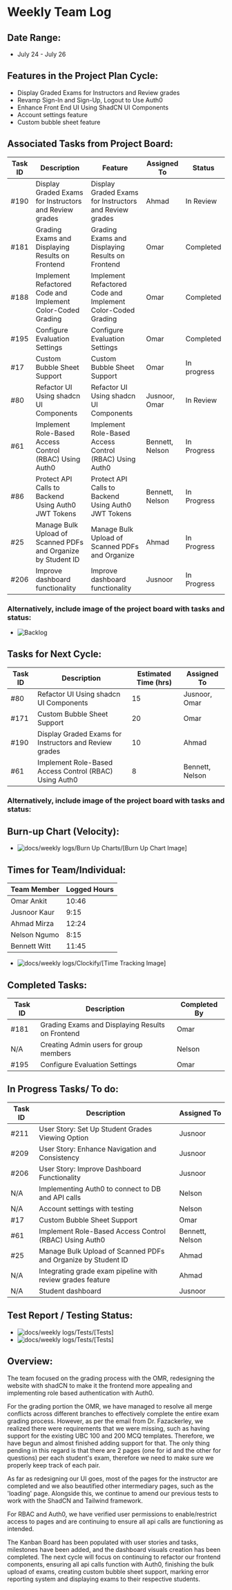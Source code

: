 # Weekly Team Log

## Date Range:

- July 24 - July 26

## Features in the Project Plan Cycle:

- Display Graded Exams for Instructors and Review grades
- Revamp Sign-In and Sign-Up, Logout to Use Auth0
- Enhance Front End UI Using ShadCN UI Components
- Account settings feature
- Custom bubble sheet feature

## Associated Tasks from Project Board:

| Task ID | Description        | Feature   | Assigned To | Status   |
| ------- | ------------------ | --------- | ----------- | -------- |
| #190    | Display Graded Exams for Instructors and Review grades | Display Graded Exams for Instructors and Review grades | Ahmad       | In Review      |
| #181    | Grading Exams and Displaying Results on Frontend | Grading Exams and Displaying Results on Frontend | Omar       | Completed      |
| #188    | Implement Refactored Code and Implement Color-Coded Grading | Implement Refactored Code and Implement Color-Coded Grading | Omar        | Completed  |
| #195    | Configure Evaluation Settings | Configure Evaluation Settings | Omar       | Completed      |
| #17     | Custom Bubble Sheet Support                       | Custom Bubble Sheet Support                       | Omar        | In progress      |
|  #80     | Refactor UI Using shadcn UI Components                          | Refactor UI Using shadcn UI Components               | Jusnoor, Omar     | In Review|
| #61      | Implement Role-Based Access Control (RBAC) Using Auth0 | Implement Role-Based Access Control (RBAC) Using Auth0 | Bennett, Nelson | In Progress|
| #86      | Protect API Calls to Backend Using Auth0 JWT Tokens | Protect API Calls to Backend Using Auth0 JWT Tokens | Bennett, Nelson | In Progress|
| #25      | Manage Bulk Upload of Scanned PDFs and Organize by Student ID | Manage Bulk Upload of Scanned PDFs and Organize  | Ahmad | In Progress|
| #206      | Improve dashboard functionality | Improve dashboard functionality  | Jusnoor | In Progress|

### Alternatively, include image of the project board with tasks and status:

- ![Backlog](../Backlog/24-26July-Backlog.JPG)

## Tasks for Next Cycle:

| Task ID | Description        | Estimated Time (hrs) | Assigned To |
| ------- | ------------------ | -------------------- | ----------- |
|  #80     | Refactor UI Using shadcn UI Components                          | 15               | Jusnoor, Omar     | In Review|
| #171     | Custom Bubble Sheet Support                       | 20                      | Omar        | In progress      |
| #190    | Display Graded Exams for Instructors and Review grades | 10 | Ahmad       
| #61      | Implement Role-Based Access Control (RBAC) Using Auth0 | 8 | Bennett, Nelson

### Alternatively, include image of the project board with tasks and status:

## Burn-up Chart (Velocity):

- ![docs/weekly logs/Burn Up Charts/[Burn Up Chart Image]](../BurnUpCharts/BurnUpChart17.png)

## Times for Team/Individual:

| Team Member | Logged Hours |
| ----------- | ------------ |
| Omar Ankit      | 10:46      |
| Jusnoor Kaur      | 9:15      |
| Ahmad Mirza      | 12:24     |
| Nelson Ngumo      | 8:15      |
| Bennett Witt     | 11:45      |

- ![docs/weekly logs/Clockify/[Time Tracking Image]](../Clockify/Time17.png)

## Completed Tasks:

| Task ID | Description        | Completed By |
| ------- | ------------------ | ------------ |
| #181    | Grading Exams and Displaying Results on Frontend | Omar       |
| N/A    | Creating Admin users for group members | Nelson |
| #195    | Configure Evaluation Settings  | Omar       |

## In Progress Tasks/ To do:

| Task ID | Description        | Assigned To |
| ------- | ------------------ | ----------- |
| #211   | User Story: Set Up Student Grades Viewing Option | Jusnoor  |
| #209   | User Story: Enhance Navigation and Consistency  | Jusnoor  |
| #206   | User Story: Improve Dashboard Functionality   | Jusnoor  |
| N/A   | Implementing Auth0 to connect to DB and API calls   | Nelson  |
| N/A   | Account settings with testing   | Nelson  |
| #17     | Custom Bubble Sheet Support                       |  Omar        |
| #61      | Implement Role-Based Access Control (RBAC) Using Auth0 | Bennett, Nelson 
| #25      | Manage Bulk Upload of Scanned PDFs and Organize by Student ID | Ahmad
| N/A      | Integrating grade exam pipeline with review grades feature | Ahmad
| N/A      | Student dashboard | Jusnoor

## Test Report / Testing Status:

- ![docs/weekly logs/Tests/[Tests]](../Tests/BackendTestJul17.jpg)
- ![docs/weekly logs/Tests/[Tests]](../Tests/FrontendTestJul17.jpg)

## Overview:

The team focused on the grading process with the OMR, redesigning the website with shadCN to make it the frontend more appealing and implementing role based authentication with Auth0.

For the grading portion the OMR, we have managed to resolve all merge conflicts across different branches to effectively complete the entire exam grading process. However, as per the email from Dr. Fazackerley, we realized there were requirements that we were missing, such as having support for the existing UBC 100 and 200 MCQ templates. Therefore, we have begun and almost finished adding support for that. The only thing pending in this regard is that there are 2 pages (one for id and the other for questions) per each student's exam, therefore we need to make sure we properly keep track of each pair.  

As far as redesigning our UI goes, most of the pages for the instructor are completed and we also beautified other intermediary pages, such as  the 'loading' page. Alongside this, we continue to amend our previous tests to work with the ShadCN and Tailwind framework.

For RBAC and Auth0, we have verified user permissions to enable/restrict access to pages and are continuing to ensure all api calls are functioning as intended. 

The Kanban Board has been populated with user stories and tasks, milestones have been added, and the dashboard visuals creation has been completed. The next cycle will focus on continuing to refactor our frontend components, ensuring all api calls function with Auth0, finishing the bulk upload of exams, creating custom bubble sheet support, marking error reporting system and displaying exams to their respective students.

